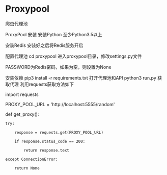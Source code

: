 # Proxypool
爬虫代理池

ProxyPool
安装
安装Python
至少Python3.5以上

安装Redis
安装好之后将Redis服务开启

配置代理池
cd proxypool
进入proxypool目录，修改settings.py文件

PASSWORD为Redis密码，如果为空，则设置为None

安装依赖
pip3 install -r requirements.txt
打开代理池和API
python3 run.py
获取代理
利用requests获取方法如下

import requests

PROXY_POOL_URL = 'http://localhost:5555/random'

def get_proxy():

    try:
    
        response = requests.get(PROXY_POOL_URL)
        
        if response.status_code == 200:
        
            return response.text
            
    except ConnectionError:
    
        return None
